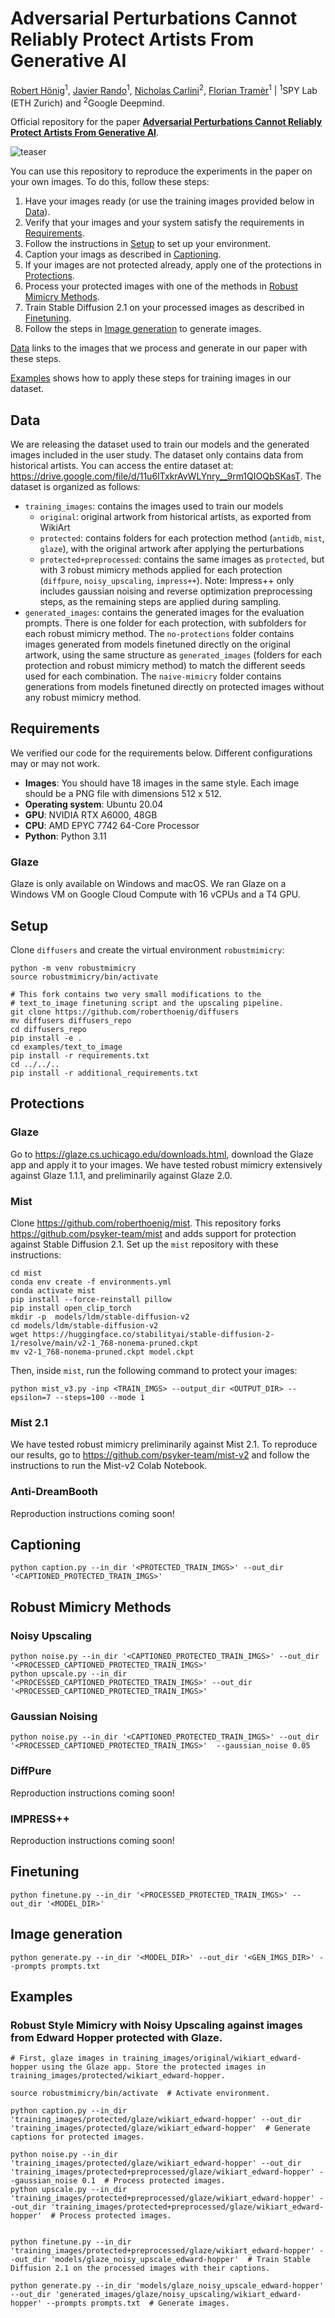 # Adversarial Perturbations Cannot Reliably Protect Artists From Generative AI

[Robert Hönig](https://github.com/roberthoenig)<sup>1</sup>, [Javier Rando](https://javirando.com/)<sup>1</sup>, [Nicholas Carlini](https://nicholas.carlini.com)<sup>2</sup>, [Florian Tramèr](https://floriantramer.com/)<sup>1</sup> | <sup>1</sup>SPY Lab (ETH Zurich) and <sup>2</sup>Google Deepmind.

Official repository for the paper [**Adversarial Perturbations Cannot Reliably Protect Artists From Generative AI**]().

![teaser](teaser.png)

You can use this repository to reproduce the experiments
in the paper on your own images. To do this, follow these steps:

1. Have your images ready (or use the training images provided below in [Data](#data)).
1. Verify that your images and your system satisfy the requirements in [Requirements](#requirements).
1. Follow the instructions in [Setup](#setup) to set up your environment.
1. Caption your imags as described in [Captioning](#captioning).
1. If your images are not protected already, apply one of the protections in [Protections](#protections).
1. Process your protected images with one of the methods in [Robust Mimicry Methods](#robust-mimicry-methods).
1. Train Stable Diffusion 2.1 on your processed images as described in [Finetuning](#finetuning).
1. Follow the steps in [Image generation](#image-generation) to generate images.

[Data](#data) links to the images that we process and generate in our paper with these steps.

[Examples](#examples) shows how to apply these steps for training images in our dataset.

## Data

We are releasing the dataset used to train our models and the generated images included in the user study. The dataset only contains data from historical artists. You can access the entire dataset at: https://drive.google.com/file/d/11u6ITxkrAvWLYnry__9rm1QIOQbSKasT. The dataset is organized as follows:

* `training_images`: contains the images used to train our models
    * `original`: original artwork from historical artists, as exported from WikiArt
    * `protected`: contains folders for each protection method (`antidb`, `mist`, `glaze`), with the original artwork after applying the perturbations
    * `protected+preprocessed`: contains the same images as `protected`, but with 3 robust mimicry methods applied for each protection (`diffpure`, `noisy_upscaling`, `impress++`). Note: Impress++ only includes gaussian noising and reverse optimization preprocessing steps, as the remaining steps are applied during sampling.
* `generated_images`: contains the generated images for the evaluation prompts. There is one folder for each protection, with subfolders for each robust mimicry method. The `no-protections` folder contains images generated from models finetuned directly on the original artwork, using the same structure as `generated_images` (folders for each protection and robust mimicry method) to match the different seeds used for each combination. The `naive-mimicry` folder contains generations from models finetuned directly on protected images without any robust mimicry method.

## Requirements

We verified our code for the requirements below. Different configurations may or may not work.

* __Images__: You should have 18 images in the same style. Each image should be a PNG file with dimensions 512 x 512.
* __Operating system__: Ubuntu 20.04
* __GPU__: NVIDIA RTX A6000, 48GB
* __CPU__: AMD EPYC 7742 64-Core Processor
* __Python__: Python 3.11

### Glaze

Glaze is only available on Windows and macOS. We ran Glaze on a Windows VM on Google Cloud Compute with 16 vCPUs and a T4 GPU.

## Setup

Clone `diffusers` and create the virtual environment `robustmimicry`:
```shell
python -m venv robustmimicry
source robustmimicry/bin/activate

# This fork contains two very small modifications to the
# text_to_image finetuning script and the upscaling pipeline.
git clone https://github.com/roberthoenig/diffusers
mv diffusers diffusers_repo
cd diffusers_repo
pip install -e .
cd examples/text_to_image
pip install -r requirements.txt
cd ../../..
pip install -r additional_requirements.txt
```

## Protections

### Glaze

Go to https://glaze.cs.uchicago.edu/downloads.html, download the Glaze app and apply it to your images. We have tested robust mimicry extensively against Glaze 1.1.1, and preliminarily against Glaze 2.0.

### Mist

Clone https://github.com/roberthoenig/mist. This repository forks https://github.com/psyker-team/mist and adds
support for protection against Stable Diffusion 2.1.
Set up the `mist` repository with these instructions:
```shell
cd mist
conda env create -f environments.yml
conda activate mist
pip install --force-reinstall pillow
pip install open_clip_torch
mkdir -p  models/ldm/stable-diffusion-v2
cd models/ldm/stable-diffusion-v2
wget https://huggingface.co/stabilityai/stable-diffusion-2-1/resolve/main/v2-1_768-nonema-pruned.ckpt
mv v2-1_768-nonema-pruned.ckpt model.ckpt
```   
Then, inside `mist`, run the following command to protect your images:

```shell
python mist_v3.py -inp <TRAIN_IMGS> --output_dir <OUTPUT_DIR> --epsilon=7 --steps=100 --mode 1
```

### Mist 2.1

We have tested robust mimicry preliminarily against Mist 2.1. To reproduce our results, go to https://github.com/psyker-team/mist-v2
and follow the instructions to run the Mist-v2 Colab Notebook.

### Anti-DreamBooth

Reproduction instructions coming soon!

## Captioning 

```shell
python caption.py --in_dir '<PROTECTED_TRAIN_IMGS>' --out_dir '<CAPTIONED_PROTECTED_TRAIN_IMGS>'
```

## Robust Mimicry Methods

### Noisy Upscaling

```shell
python noise.py --in_dir '<CAPTIONED_PROTECTED_TRAIN_IMGS>' --out_dir '<PROCESSED_CAPTIONED_PROTECTED_TRAIN_IMGS>'
python upscale.py --in_dir '<PROCESSED_CAPTIONED_PROTECTED_TRAIN_IMGS>' --out_dir '<PROCESSED_CAPTIONED_PROTECTED_TRAIN_IMGS>'
```

### Gaussian Noising

```shell
python noise.py --in_dir '<CAPTIONED_PROTECTED_TRAIN_IMGS>' --out_dir '<PROCESSED_CAPTIONED_PROTECTED_TRAIN_IMGS>'  --gaussian_noise 0.05
```

### DiffPure

Reproduction instructions coming soon!

### IMPRESS++

Reproduction instructions coming soon!

## Finetuning

```shell
python finetune.py --in_dir '<PROCESSED_PROTECTED_TRAIN_IMGS>' --out_dir '<MODEL_DIR>'
```

## Image generation

```shell
python generate.py --in_dir '<MODEL_DIR>' --out_dir '<GEN_IMGS_DIR>' --prompts prompts.txt
```

## Examples

### Robust Style Mimicry with Noisy Upscaling against images from Edward Hopper protected with Glaze.
```shell
# First, glaze images in training_images/original/wikiart_edward-hopper using the Glaze app. Store the protected images in training_images/protected/wikiart_edward-hopper.

source robustmimicry/bin/activate  # Activate environment.

python caption.py --in_dir 'training_images/protected/glaze/wikiart_edward-hopper' --out_dir 'training_images/protected/glaze/wikiart_edward-hopper'  # Generate captions for protected images.

python noise.py --in_dir 'training_images/protected/glaze/wikiart_edward-hopper' --out_dir 'training_images/protected+preprocessed/glaze/wikiart_edward-hopper' --gaussian_noise 0.1  # Process protected images.
python upscale.py --in_dir 'training_images/protected+preprocessed/glaze/wikiart_edward-hopper' --out_dir 'training_images/protected+preprocessed/glaze/wikiart_edward-hopper'  # Process protected images.


python finetune.py --in_dir 'training_images/protected+preprocessed/glaze/wikiart_edward-hopper' --out_dir 'models/glaze_noisy_upscale_edward-hopper'  # Train Stable Diffusion 2.1 on the processed images with their captions.

python generate.py --in_dir 'models/glaze_noisy_upscale_edward-hopper' --out_dir 'generated_images/glaze/noisy_upscaling/wikiart_edward-hopper' --prompts prompts.txt  # Generate images.
```

